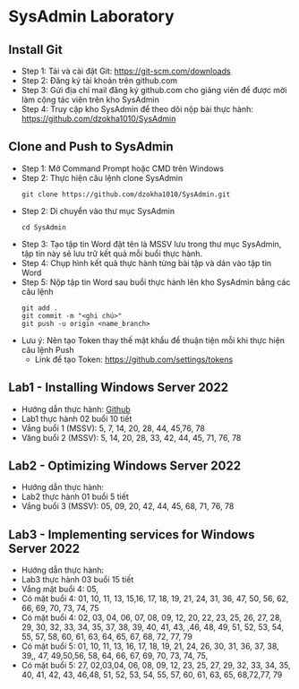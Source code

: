 # SysAdmin Laboratory
## Install Git
- Step 1: Tải và cài đặt Git: https://git-scm.com/downloads
- Step 2: Đăng ký tài khoản trên github.com
- Step 3: Gửi địa chỉ mail đăng ký github.com cho giảng viên để được mời làm cộng tác viên trên kho SysAdmin
- Step 4: Truy cập kho SysAdmin để theo dõi nộp bài thực hành: https://github.com/dzokha1010/SysAdmin
## Clone and Push to SysAdmin
- Step 1: Mở Command Prompt hoặc CMD trên Windows
- Step 2: Thực hiện câu lệnh clone SysAdmin
  ```
  git clone https://github.com/dzokha1010/SysAdmin.git
  ```
- Step 2: Di chuyển vào thư mục SysAdmin
  ```
  cd SysAdmin
  ```
- Step 3: Tạo tập tin Word đặt tên là MSSV lưu trong thư mục SysAdmin, tập tin này sẻ lưu trữ kết quả mỗi buổi thực hành.
- Step 4: Chụp hình kết quả thực hành từng bài tập và dán vào tập tin Word
- Step 5: Nộp tập tin Word sau buổi thực hành lên kho SysAdmin bằng các câu lệnh
  ```
  git add .  
  git commit -m "<ghi chú>"  
  git push -u origin <name_branch>
  ```
- Lưu ý: Nên tạo Token thay thế mật khẩu để thuận tiện mỗi khi thực hiện câu lệnh Push
  - Link để tạo Token: https://github.com/settings/tokens
## Lab1 - Installing Windows Server 2022
- Hướng dẫn thực hành: [Github](https://github.com/dzokha1010/Documents/blob/main/System_Administration_Maintenance/Lab1_Install_Windows_Server.md)
- Lab1 thực hành 02 buổi 10 tiết
- Vắng buổi 1 (MSSV): 5, 7, 14, 20, 28, 44, 45,76, 78
- Văng buổi 2 (MSSV): 5, 14, 20, 28, 33, 42, 44, 45, 71, 76, 78
## Lab2 - Optimizing Windows Server 2022
- Hướng dẫn thực hành:
- Lab2 thực hành 01 buổi 5 tiết
- Vắng buổi 3 (MSSV): 05, 09, 20, 42, 44, 45, 68, 71, 76, 78
## Lab3 - Implementing services for Windows Server 2022
- Hướng dẫn thực hành:
- Lab3 thực hành 03 buổi 15 tiết
- Vắng mặt buổi 4: 05, 
- Có mặt buổi 4: 01, 10, 11, 13, 15,16, 17, 18, 19, 21, 24, 31, 36, 47, 50, 56, 62, 66, 69, 70, 73, 74, 75
- Có mặt buổi 4: 02, 03, 04, 06, 07, 08, 09, 12, 20, 22, 23, 25, 26, 27, 28, 29, 30, 32, 33, 34, 35, 37, 38, 39, 40, 41, 43, ,46, 48, 49, 51, 52, 53, 54, 55, 57, 58, 60, 61, 63, 64, 65, 67, 68, 72, 77, 79
- Có mặt buổi 5: 01, 10, 11, 13, 16, 17, 18, 19, 21, 24, 26, 30, 31, 36, 37, 38, 39,, 47, 49,50,56, 58, 64, 66, 67, 69, 70, 73, 74, 75,
- Có mặt buổi 5: 27, 02,03,04, 06, 08, 09, 12, 23, 25, 27, 29, 32, 33, 34, 35, 40, 41, 42, 43, 46,48, 51, 52, 53, 54, 55, 57, 60, 61, 63, 65, 68,72,77, 79
  
